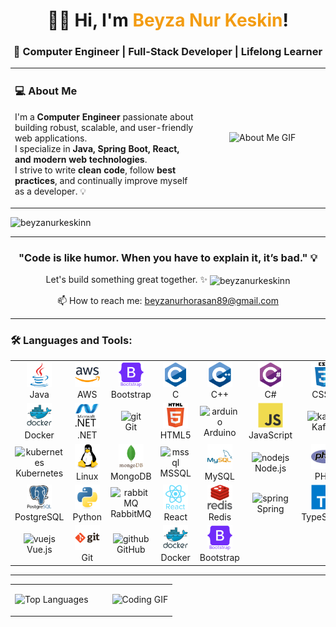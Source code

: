 <h1 align="center">👩‍💻 Hi, I'm <span style="color:#f39c12;">Beyza Nur Keskin</span>!</h1>
<h3 align="center">🚀 Computer Engineer | Full-Stack Developer | Lifelong Learner</h3>

<table width="100%">
  <tr>
    <td valign="middle" width="60%">
      <h3 align="left">💻 About Me</h3>
      <p align="left">
        I'm a <strong>Computer Engineer</strong> passionate about building robust, scalable, and user-friendly web applications. <br>
        I specialize in <strong>Java, Spring Boot, React, and modern web technologies</strong>. <br>
        I strive to write <strong>clean code</strong>, follow <strong>best practices</strong>, and continually improve myself as a developer. 💡
      </p>
    </td>
    <td valign="middle" width="40%" align="center">
      <img src="https://github.com/7oSkaaa/7oSkaaa/blob/main/Images/about_me.gif?raw=true" alt="About Me GIF" width="180px">
    </td>
  </tr>
</table>

<p align="left"> <img src="https://komarev.com/ghpvc/?username=beyzanurkeskinn&label=Profile%20views&color=0e75b6&style=flat" alt="beyzanurkeskinn" /> </p>

<hr>

<h3 align="center">"Code is like humor. When you have to explain it, it’s bad." 💡</h3>
<p align="center">
  Let's build something great together. ✨
  <img src="https://github.com/user-attachments/assets/6feb21a2-eb28-4744-bc8d-041b0b5c1a07" alt="beyzanurkeskinn" align="center" width="40%"/>
</p>

<p align="center">
  📫 How to reach me: <a href="mailto:beyzanurhorasan89@gmail.com">beyzanurhorasan89@gmail.com</a>
</p>

<hr>

<h3 align="left">🛠️ Languages and Tools:</h3>

<p align="center">
  <table>
    <tr>
      <td align="center" width="100">
        <img src="https://raw.githubusercontent.com/devicons/devicon/master/icons/java/java-original.svg" alt="java" width="40" height="40"/>
        <br>Java
      </td>
      <td align="center" width="100">
        <img src="https://raw.githubusercontent.com/devicons/devicon/master/icons/amazonwebservices/amazonwebservices-original-wordmark.svg" alt="aws" width="40" height="40"/>
        <br>AWS
      </td>
      <td align="center" width="100">
        <img src="https://raw.githubusercontent.com/devicons/devicon/master/icons/bootstrap/bootstrap-plain-wordmark.svg" alt="bootstrap" width="40" height="40"/>
        <br>Bootstrap
      </td>
      <td align="center" width="100">
        <img src="https://raw.githubusercontent.com/devicons/devicon/master/icons/c/c-original.svg" alt="c" width="40" height="40"/>
        <br>C
      </td>
      <td align="center" width="100">
        <img src="https://raw.githubusercontent.com/devicons/devicon/master/icons/cplusplus/cplusplus-original.svg" alt="cplusplus" width="40" height="40"/>
        <br>C++
      </td>
      <td align="center" width="100">
        <img src="https://raw.githubusercontent.com/devicons/devicon/master/icons/csharp/csharp-original.svg" alt="csharp" width="40" height="40"/>
        <br>C#
      </td>
      <td align="center" width="100">
        <img src="https://raw.githubusercontent.com/devicons/devicon/master/icons/css3/css3-original-wordmark.svg" alt="css3" width="40" height="40"/>
        <br>CSS3
      </td>
    </tr>
    <tr>
      <td align="center" width="100">
        <img src="https://raw.githubusercontent.com/devicons/devicon/master/icons/docker/docker-original-wordmark.svg" alt="docker" width="40" height="40"/>
        <br>Docker
      </td>
      <td align="center" width="100">
        <img src="https://raw.githubusercontent.com/devicons/devicon/master/icons/dot-net/dot-net-original-wordmark.svg" alt="dotnet" width="40" height="40"/>
        <br>.NET
      </td>
      <td align="center" width="100">
        <img src="https://www.vectorlogo.zone/logos/git-scm/git-scm-icon.svg" alt="git" width="40" height="40"/>
        <br>Git
      </td>
      <td align="center" width="100">
        <img src="https://raw.githubusercontent.com/devicons/devicon/master/icons/html5/html5-original-wordmark.svg" alt="html5" width="40" height="40"/>
        <br>HTML5
      </td>
      <td align="center" width="100">
        <img src="https://cdn.worldvectorlogo.com/logos/arduino-1.svg" alt="arduino" width="40" height="40"/>
        <br>Arduino
      </td>
      <td align="center" width="100">
        <img src="https://raw.githubusercontent.com/devicons/devicon/master/icons/javascript/javascript-original.svg" alt="javascript" width="40" height="40"/>
        <br>JavaScript
      </td>
      <td align="center" width="100">
        <img src="https://www.vectorlogo.zone/logos/apache_kafka/apache_kafka-icon.svg" alt="kafka" width="40" height="40"/>
        <br>Kafka
      </td>
    </tr>
    <tr>
      <td align="center" width="100">
        <img src="https://www.vectorlogo.zone/logos/kubernetes/kubernetes-icon.svg" alt="kubernetes" width="40" height="40"/>
        <br>Kubernetes
      </td>
      <td align="center" width="100">
        <img src="https://raw.githubusercontent.com/devicons/devicon/master/icons/linux/linux-original.svg" alt="linux" width="40" height="40"/>
        <br>Linux
      </td>
      <td align="center" width="100">
        <img src="https://raw.githubusercontent.com/devicons/devicon/master/icons/mongodb/mongodb-original-wordmark.svg" alt="mongodb" width="40" height="40"/>
        <br>MongoDB
      </td>
      <td align="center" width="100">
        <img src="https://www.svgrepo.com/show/303229/microsoft-sql-server-logo.svg" alt="mssql" width="40" height="40"/>
        <br>MSSQL
      </td>
      <td align="center" width="100">
        <img src="https://raw.githubusercontent.com/devicons/devicon/master/icons/mysql/mysql-original-wordmark.svg" alt="mysql" width="40" height="40"/>
        <br>MySQL
      </td>
      <td align="center" width="100">
        <img src="https://nodejs.org/static/images/logo.svg" alt="nodejs" width="40" height="40"/>
        <br>Node.js
      </td>
      <td align="center" width="100">
        <img src="https://raw.githubusercontent.com/devicons/devicon/master/icons/php/php-original.svg" alt="php" width="40" height="40"/>
        <br>PHP
      </td>
    </tr>
    <tr>
      <td align="center" width="100">
        <img src="https://raw.githubusercontent.com/devicons/devicon/master/icons/postgresql/postgresql-original-wordmark.svg" alt="postgresql" width="40" height="40"/>
        <br>PostgreSQL
      </td>
      <td align="center" width="100">
        <img src="https://raw.githubusercontent.com/devicons/devicon/master/icons/python/python-original.svg" alt="python" width="40" height="40"/>
        <br>Python
      </td>
      <td align="center" width="100">
        <img src="https://www.vectorlogo.zone/logos/rabbitmq/rabbitmq-icon.svg" alt="rabbitMQ" width="40" height="40"/>
        <br>RabbitMQ
      </td>
      <td align="center" width="100">
        <img src="https://raw.githubusercontent.com/devicons/devicon/master/icons/react/react-original-wordmark.svg" alt="react" width="40" height="40"/>
        <br>React
      </td>
      <td align="center" width="100">
        <img src="https://raw.githubusercontent.com/devicons/devicon/master/icons/redis/redis-original-wordmark.svg" alt="redis" width="40" height="40"/>
        <br>Redis
      </td>
      <td align="center" width="100">
        <img src="https://www.vectorlogo.zone/logos/springio/springio-icon.svg" alt="spring" width="40" height="40"/>
        <br>Spring
      </td>
      <td align="center" width="100">
        <img src="https://raw.githubusercontent.com/devicons/devicon/master/icons/typescript/typescript-original.svg" alt="typescript" width="40" height="40"/>
        <br>TypeScript
      </td>
    </tr>
    <tr>
      <td align="center" width="100">
        <img src="https://vuejs.org/images/logo.svg" alt="vuejs" width="40" height="40"/>
        <br>Vue.js
      </td>
      <td align="center" width="100">
        <img src="https://raw.githubusercontent.com/devicons/devicon/master/icons/git/git-original-wordmark.svg" alt="git" width="40" height="40"/>
        <br>Git
      </td>
      <td align="center" width="100">
        <img src="https://github.githubassets.com/images/modules/logos_page/GitHub-Mark.png" alt="github" title="GitHub" height="40"/>
        <br>GitHub
      </td>
      <td align="center" width="100">
        <img src="https://raw.githubusercontent.com/devicons/devicon/master/icons/docker/docker-original-wordmark.svg" alt="docker" title="Docker" height="40" />
        <br>Docker
      </td>
      <td align="center" width="100">
        <img src="https://raw.githubusercontent.com/devicons/devicon/master/icons/bootstrap/bootstrap-plain-wordmark.svg" alt="bootstrap" title="Bootstrap" height="40" />
        <br>Bootstrap
      </td>
      <td></td>
      <td></td>
    </tr>
  </table>
</p>

<hr>

<table width="100%">
  <tr>
    <td valign="middle" width="60%">
      <p align="left">
        <img src="https://github-readme-stats.vercel.app/api/top-langs/?username=beyzanurkeskinn&theme=radical&border=false&include_all_commits=true&count_private=true&layout=compact" alt="Top Languages" />
      </p>
    </td>
    <td valign="middle" width="40%" align="center">
      <img height="150" src="https://i.imgflip.com/65efzo.gif" alt="Coding GIF" />
    </td>
  </tr>
</table>
